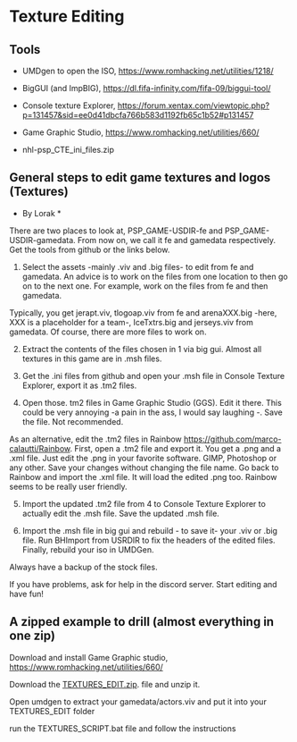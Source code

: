 # Texture Editing

## Tools 

- UMDgen to open the ISO, https://www.romhacking.net/utilities/1218/

- BigGUI (and ImpBIG), https://dl.fifa-infinity.com/fifa-09/biggui-tool/

- Console texture Explorer, https://forum.xentax.com/viewtopic.php?p=131457&sid=ee0d41dbcfa766b583d1192fb65c1b52#p131457

- Game Graphic Studio, https://www.romhacking.net/utilities/660/

- nhl-psp_CTE_ini_files.zip

## General steps to edit game textures and logos (Textures)

* By Lorak *

There are two places to look at, PSP_GAME-USDIR-fe and PSP_GAME-USDIR-gamedata. From now on, we call it fe and gamedata respectively. Get the tools from github or the links below.

1) Select the assets -mainly .viv and .big files- to edit from fe and gamedata. An advice is to work on the files from one location to then go on to the next one. For example, work on the files from fe and then gamedata. 

Typically, you get jerapt.viv, tlogoap.viv from fe and arenaXXX.big -here, XXX is a placeholder for a team-, IceTxtrs.big and jerseys.viv from gamedata. Of course, there are more files to work on.

2) Extract the contents of the files chosen in 1 via big gui. Almost all textures in this game are in .msh files.

3) Get the .ini files from github and open your .msh file in Console Texture Explorer, export it as .tm2 files. 

4) Open those. tm2 files in Game Graphic Studio (GGS). Edit it there. This could be very annoying -a pain in the ass, I would say laughing -. Save the file. Not recommended.

As an alternative, edit the .tm2 files in Rainbow https://github.com/marco-calautti/Rainbow. First, open a .tm2 file and export it. You get a .png and a .xml file. Just edit the .png in your favorite software. GIMP, Photoshop or any other. Save your changes without changing the file name. Go back to Rainbow and import the .xml file. It will load the edited .png too.  Rainbow seems to be really user friendly.

5) Import the updated .tm2 file from 4 to Console Texture Explorer to actually edit the .msh file. Save the updated .msh file.

6) Import the .msh file in big gui and rebuild - to save it- your .viv or .big file. Run BHImport from USRDIR to fix the headers of the edited files. Finally, rebuild your iso in UMDGen.

 Always have a backup of the stock files.

If you have problems, ask for help in the discord server.
Start editing and have fun!


## A zipped example to drill (almost everything in one zip)

Download and install Game Graphic studio, https://www.romhacking.net/utilities/660/ 

Download the [TEXTURES_EDIT.zip](TEXTURES_EDIT.zip).  file and unzip it.

Open umdgen to extract your gamedata/actors.viv and put it into your TEXTURES_EDIT folder

run the TEXTURES_SCRIPT.bat file and follow the instructions 




